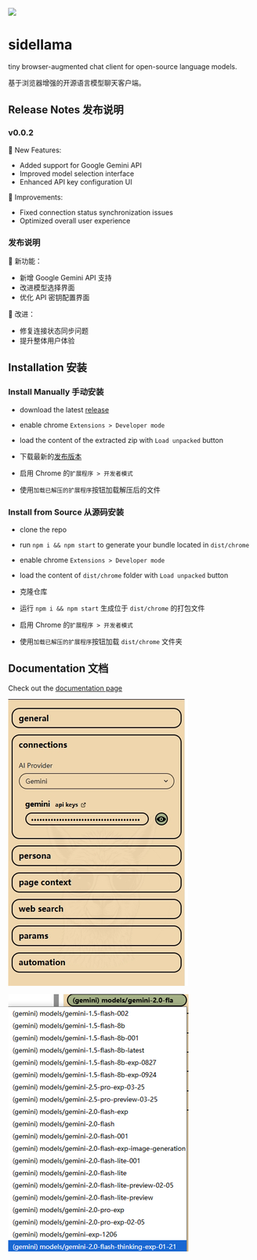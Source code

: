 ![](/public/images/sidellama.png)

# sidellama

tiny browser-augmented chat client for open-source language models.

基于浏览器增强的开源语言模型聊天客户端。

## Release Notes 发布说明

### v0.0.2

🌟 New Features:
- Added support for Google Gemini API
- Improved model selection interface
- Enhanced API key configuration UI

🔧 Improvements:
- Fixed connection status synchronization issues
- Optimized overall user experience

### 发布说明

🌟 新功能：
- 新增 Google Gemini API 支持
- 改进模型选择界面
- 优化 API 密钥配置界面

🔧 改进：
- 修复连接状态同步问题
- 提升整体用户体验

## Installation 安装

### Install Manually 手动安装

- download the latest [release](https://github.com/srsman/sidellama/releases)
- enable chrome `Extensions > Developer mode`
- load the content of the extracted zip with `Load unpacked` button

- 下载最新的[发布版本](https://github.com/srsman/sidellama/releases)
- 启用 Chrome 的`扩展程序 > 开发者模式`
- 使用`加载已解压的扩展程序`按钮加载解压后的文件

### Install from Source 从源码安装

- clone the repo
- run `npm i && npm start` to generate your bundle located in `dist/chrome`
- enable chrome `Extensions > Developer mode`
- load the content of `dist/chrome` folder with `Load unpacked` button

- 克隆仓库
- 运行 `npm i && npm start` 生成位于 `dist/chrome` 的打包文件
- 启用 Chrome 的`扩展程序 > 开发者模式`
- 使用`加载已解压的扩展程序`按钮加载 `dist/chrome` 文件夹

## Documentation 文档

Check out the [documentation page](/DOCS.md)

![](/docs/20250417141008.png)

![](/docs/20250417141041.png)

